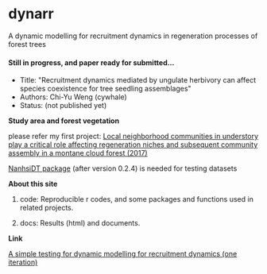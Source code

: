 # dynarr
A dynamic modelling for recruitment dynamics in regeneration processes of forest trees

#### Still in progress, and paper ready for submitted...
* Title: "Recruitment dynamics mediated by ungulate herbivory can affect species coexistence for tree seedling assemblages"
* Authors: Chi-Yu Weng (cywhale)
* Status: (not published yet)

**Study area and forest vegetation**

please refer my first project:
<a href="https://cywhale.github.io/spat_struct_regen/">Local neighborhood communities in understory play a critical role affecting regeneration niches and subsequent community assembly in a montane cloud forest (2017)</a>

<a href="https://github.com/cywhale/spat_struct_regen/tree/master/NanhsiDT">NanhsiDT package</a> (after version 0.2.4) is needed for testing datasets

**About this site**

1. code: Reproducible r codes, and some packages and functions used in related projects.

2. docs: Results (html) and documents.

**Link**

<a href="docs/model_dynarr_testing01.nb.html">A simple testing for dynamic modelling for recruitment dynamics (one iteration)</a> 
